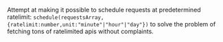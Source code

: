 Attempt at making it possible to schedule requests at predetermined ratelimit: `schedule(requestsArray,{ratelimit:number,unit:"minute"|"hour"|"day"})` to solve the problem of fetching tons of ratelimited apis without complaints.

